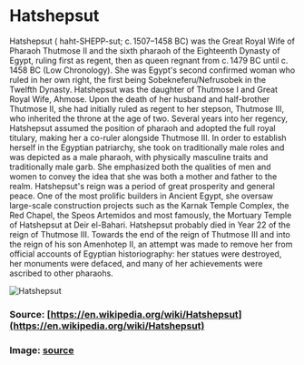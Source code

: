 # Hatshepsut

Hatshepsut ( haht-SHEPP-sut; c. 1507–1458 BC) was the Great Royal Wife of Pharaoh Thutmose II and the sixth pharaoh of the Eighteenth Dynasty of Egypt, ruling first as regent, then as queen regnant from c. 1479 BC until c. 1458 BC (Low Chronology). She was Egypt's second confirmed woman who ruled in her own right, the first being Sobekneferu/Nefrusobek in the Twelfth Dynasty. 
Hatshepsut was the daughter of Thutmose I and Great Royal Wife, Ahmose. Upon the death of her husband and half-brother Thutmose II, she had initially ruled as regent to her stepson, Thutmose III, who inherited the throne at the age of two. Several years into her regency, Hatshepsut assumed the position of pharaoh and adopted the full royal titulary, making her a co-ruler alongside Thutmose III. In order to establish herself in the Egyptian patriarchy, she took on traditionally male roles and was depicted as a male pharaoh, with physically masculine traits and traditionally male garb. She emphasized both the qualities of men and women to convey the idea that she was both a mother and father to the realm. Hatshepsut's reign was a period of great prosperity and general peace. One of the most prolific builders in Ancient Egypt, she oversaw large-scale construction projects such as the Karnak Temple Complex, the Red Chapel, the Speos Artemidos and most famously, the Mortuary Temple of Hatshepsut at Deir el-Bahari. 
Hatshepsut probably died in Year 22 of the reign of Thutmose III. Towards the end of the reign of Thutmose III and into the reign of his son Amenhotep II, an attempt was made to remove her from official accounts of Egyptian historiography: her statues were destroyed, her monuments were defaced, and many of her achievements were ascribed to other pharaohs.

![Hatshepsut](https://mymodernmet.com/wp/wp-content/uploads/2022/06/hatshepsut-statue-1.jpg)

### Source: [https://en.wikipedia.org/wiki/Hatshepsut](https://en.wikipedia.org/wiki/Hatshepsut)

### Image: [source](https://mymodernmet.com/wp/wp-content/uploads/2022/06/hatshepsut-statue-1.jpg)
